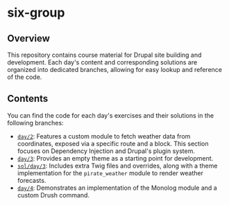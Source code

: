 # six-group

## Overview
This repository contains course material for Drupal site building and development. Each day's content and corresponding solutions are organized into dedicated branches, allowing for easy lookup and reference of the code.

## Contents
You can find the code for each day's exercises and their solutions in the following branches:

- [`day/2`](https://github.com/lammensj-ds/six-group/tree/day/2): Features a custom module to fetch weather data from coordinates, exposed via a specific route and a block. This section focuses on Dependency Injection and Drupal's plugin system.
- [`day/3`](https://github.com/lammensj-ds/six-group/tree/day/3): Provides an empty theme as a starting point for development.
- [`sol/day/3`](https://github.com/lammensj-ds/six-group/tree/sol/day/3): Includes extra Twig files and overrides, along with a theme implementation for the `pirate_weather` module to render weather forecasts.
- [`day/4`](https://github.com/lammensj-ds/six-group/tree/day/4): Demonstrates an implementation of the Monolog module and a custom Drush command.